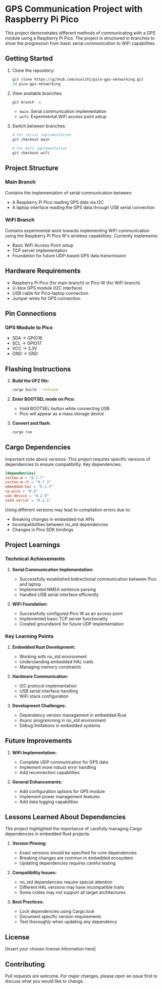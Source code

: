 # GPS Communication Project with Raspberry Pi Pico

This project demonstrates different methods of communicating with a GPS module using a Raspberry Pi Pico. The project is structured in branches to show the progression from basic serial communication to WiFi capabilities.

## Getting Started

1. Clone the repository:
   ```bash
   git clone https://github.com/osalih1/pico-gps-networking.git
   cd pico-gps-networking
   ```

2. View available branches:
   ```bash
   git branch -a
   ```

   - `main`: Serial communication implementation
   - `wifi`: Experimental WiFi access point setup

3. Switch between branches:
   ```bash
   # For serial implementation
   git checkout main

   # For WiFi implementation
   git checkout wifi
   ```

## Project Structure

### Main Branch
Contains the implementation of serial communication between:
- A Raspberry Pi Pico reading GPS data via I2C
- A laptop interface reading the GPS data through USB serial connection

### WiFi Branch
Contains experimental work towards implementing WiFi communication using the Raspberry Pi Pico W's wireless capabilities. Currently implements:
- Basic WiFi Access Point setup
- TCP server implementation
- Foundation for future UDP-based GPS data transmission

## Hardware Requirements

- Raspberry Pi Pico (for main branch) or Pico W (for WiFi branch)
- U-blox GPS module (I2C interface)
- USB cable for Pico-laptop connection
- Jumper wires for GPS connection

## Pin Connections

### GPS Module to Pico
- SDA → GPIO16
- SCL → GPIO17
- VCC → 3.3V
- GND → GND

## Flashing Instructions

1. **Build the UF2 file:**
   ```bash
   cargo build --release
   ```

2. **Enter BOOTSEL mode on Pico:**
   - Hold BOOTSEL button while connecting USB
   - Pico will appear as a mass storage device

3. **Convert and flash:**
   ```bash
   cargo run
   ```

## Cargo Dependencies

Important note about versions: This project requires specific versions of dependencies to ensure compatibility. Key dependencies:

```toml
[dependencies]
cortex-m = "0.7.7"
cortex-m-rt = "0.7.3"
embedded-hal = "0.2.7"
rp-pico = "0.8"
usb-device = "0.2.9"
usbd-serial = "0.1.1"
```

Using different versions may lead to compilation errors due to:
- Breaking changes in embedded-hal APIs
- Incompatibilities between no_std dependencies
- Changes in Pico SDK bindings

## Project Learnings

### Technical Achievements
1. **Serial Communication Implementation:**
   - Successfully established bidirectional communication between Pico and laptop
   - Implemented NMEA sentence parsing
   - Handled USB serial interface efficiently

2. **WiFi Foundation:**
   - Successfully configured Pico W as an access point
   - Implemented basic TCP server functionality
   - Created groundwork for future UDP implementation

### Key Learning Points
1. **Embedded Rust Development:**
   - Working with no_std environment
   - Understanding embedded HAL traits
   - Managing memory constraints

2. **Hardware Communication:**
   - I2C protocol implementation
   - USB serial interface handling
   - WiFi stack configuration

3. **Development Challenges:**
   - Dependency version management in embedded Rust
   - Async programming in no_std environment
   - Debug limitations in embedded systems

## Future Improvements

1. **WiFi Implementation:**
   - Complete UDP communication for GPS data
   - Implement more robust error handling
   - Add reconnection capabilities

2. **General Enhancements:**
   - Add configuration options for GPS module
   - Implement power management features
   - Add data logging capabilities

## Lessons Learned About Dependencies

The project highlighted the importance of carefully managing Cargo dependencies in embedded Rust projects:

1. **Version Pinning:**
   - Exact versions should be specified for core dependencies
   - Breaking changes are common in embedded ecosystem
   - Updating dependencies requires careful testing

2. **Compatibility Issues:**
   - no_std dependencies require special attention
   - Different HAL versions may have incompatible traits
   - Some crates may not support all target architectures

3. **Best Practices:**
   - Lock dependencies using Cargo.lock
   - Document specific version requirements
   - Test thoroughly when updating any dependency

## License

[Insert your chosen license information here]

## Contributing

Pull requests are welcome. For major changes, please open an issue first to discuss what you would like to change.
